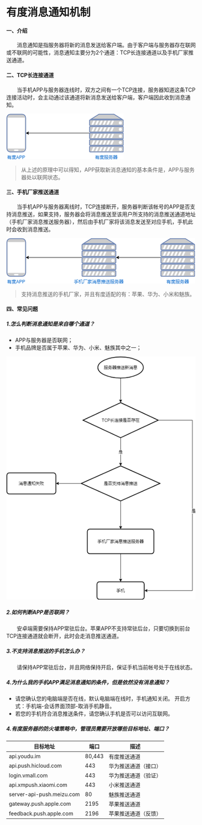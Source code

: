 # 有度消息通知机制

#### 一、介绍

　　消息通知是指服务器将新的消息发送给客户端。由于客户端与服务器存在联网或不联网的可能性，消息通知主要分为2个通道：TCP长连接通道以及手机厂家推送通道。



#### 二、TCP长连接通道

　　当手机APP与服务器连线时，双方之间有一个TCP连接，服务器知道这条TCP连接活动时，会主动通过该通道将新消息发送给客户端，客户端因此收到消息通知。

![](./\img\TCP长连接通道.png)

> 从上述的原理中可以得知，APP获取新消息通知的基本条件是，APP与服务器处以联网状态。



#### 三、手机厂家推送通道

　　当手机APP与服务器离线时，TCP连接断开，服务器判断该帐号的APP是否支持消息推送，如果支持，服务器会将消息推送至该用户所支持的消息推送通道地址（手机厂家消息推送服务器），然后由手机厂家将该消息发送至对应手机，手机此时会收到消息推送。

![](./\img\消息推送通道.png)

> 支持消息推送的手机厂家，并且有度适配的有：苹果、华为、小米和魅族。



#### 四、常见问题

##### 1.怎么判断消息通知是来自哪个通道？

- APP与服务器是否联网；
- 手机品牌是否属于苹果、华为、小米、魅族其中之一；

![](./\img\消息通知流程.png)

##### 2.如何判断APP是否联网？
　　安卓端需要保持APP常驻后台。苹果APP不支持常驻后台，只要切换到前台TCP连接通道就会断开，此时会走消息推送通道。

##### 3.不支持消息推送的手机怎么办？
　　请保持APP常驻后台，并且网络保持开启，保证手机当前帐号处于在线状态。

##### 4.为什么我的手机APP满足消息通知的条件，但是依然没有消息通知？
- 请您确认您的电脑端是否在线，默认电脑端在线时，手机通知关闭。
开启方式：手机端-会话界面顶部-取消手机静音。
- 若您的手机符合消息推送条件，请您确认手机是否可以访问互联网。

##### 4.有度服务器的防火墙策略中，管理员需要开放哪些目标地址、端口？

| 目标地址                  | 端口   | 描述                 |
| ------------------------- | ------ | -------------------- |
| api.youdu.im              | 80,443 | 有度推送通道         |
| api.push.hicloud.com      | 443    | 华为推送通道（接口） |
| login.vmall.com           | 443    | 华为推送通道（验证） |
| api.xmpush.xiaomi.com     | 443    | 小米推送通道         |
| server-api-push.meizu.com | 80     | 魅族推送通道         |
| gateway.push.apple.com    | 2195   | 苹果推送通道         |
| feedback.push.apple.com   | 2196   | 苹果推送通道（反馈） |

